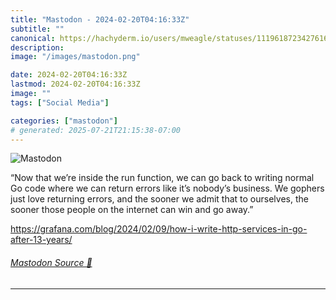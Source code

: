```yaml
---
title: "Mastodon - 2024-02-20T04:16:33Z"
subtitle: ""
canonical: https://hachyderm.io/users/mweagle/statuses/111961872342761662
description:
image: "/images/mastodon.png"

date: 2024-02-20T04:16:33Z
lastmod: 2024-02-20T04:16:33Z
image: ""
tags: ["Social Media"]

categories: ["mastodon"]
# generated: 2025-07-21T21:15:38-07:00
---
```

![Mastodon](/images/mastodon.png)

<p>“Now that we’re inside the run function, we can go back to writing normal Go code where we can return errors like it’s nobody’s business. We gophers just love returning errors, and the sooner we admit that to ourselves, the sooner those people on the internet can win and go away.”</p><p><a href="https://grafana.com/blog/2024/02/09/how-i-write-http-services-in-go-after-13-years/" target="_blank" rel="nofollow noopener noreferrer" translate="no"><span class="invisible">https://</span><span class="ellipsis">grafana.com/blog/2024/02/09/ho</span><span class="invisible">w-i-write-http-services-in-go-after-13-years/</span></a></p>


###### [Mastodon Source 🐘](https://hachyderm.io/@mweagle/111961872342761662)

___
